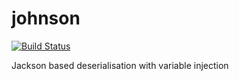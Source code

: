 # johnson


[![Build Status](https://travis-ci.org/Richou/johnson.svg?branch=master)](https://travis-ci.org/Richou/johnson)

Jackson based deserialisation with variable injection
